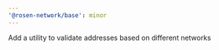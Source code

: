 ```yaml
---
'@rosen-network/base': minor
---
```


Add a utility to validate addresses based on different networks

